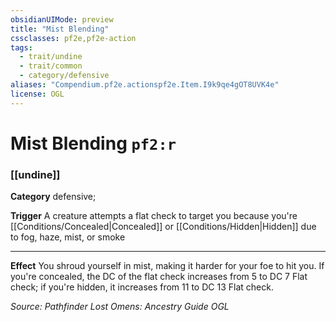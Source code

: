 ```yaml
---
obsidianUIMode: preview
title: "Mist Blending"
cssclasses: pf2e,pf2e-action
tags:
  - trait/undine
  - trait/common
  - category/defensive
aliases: "Compendium.pf2e.actionspf2e.Item.I9k9qe4gOT8UVK4e"
license: OGL
---
```

# Mist Blending `pf2:r`

### [[undine]]

**Category** defensive; 




**Trigger** A creature attempts a flat check to target you because you're [[Conditions/Concealed|Concealed]] or [[Conditions/Hidden|Hidden]] due to fog, haze, mist, or smoke

* * *

**Effect** You shroud yourself in mist, making it harder for your foe to hit you. If you're concealed, the DC of the flat check increases from 5 to DC 7 Flat check; if you're hidden, it increases from 11 to DC 13 Flat check.

*Source: Pathfinder Lost Omens: Ancestry Guide*
*OGL*